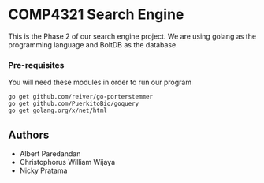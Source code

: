 ﻿# COMP4321 Search Engine
This is the Phase 2 of our search engine project. We are using golang as the programming language and BoltDB as the database.

### Pre-requisites
You will need these modules in order to run our program

```
go get github.com/reiver/go-porterstemmer
go get github.com/PuerkitoBio/goquery
go get golang.org/x/net/html
```

## Authors
* Albert Paredandan
* Christophorus William Wijaya
* Nicky Pratama
